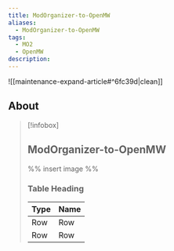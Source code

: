 ```yaml
---
title: ModOrganizer-to-OpenMW
aliases:
  - ModOrganizer-to-OpenMW
tags:
  - MO2
  - OpenMW
description:
---
```


![[maintenance-expand-article#^6fc39d|clean]]

## About

> [!infobox]
> 
> ## ModOrganizer-to-OpenMW
> 
> %% insert image %%
> 
> ### Table Heading
> 
> | Type | Name |
> | --- | --- |
> | Row | Row |
> | Row | Row |